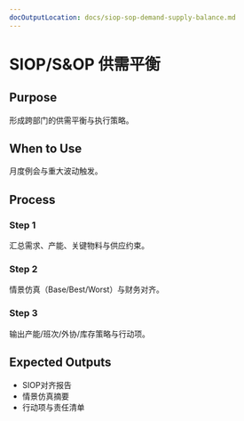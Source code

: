 ```yaml
---
docOutputLocation: docs/siop-sop-demand-supply-balance.md
---
```


# SIOP/S&OP 供需平衡

## Purpose

形成跨部门的供需平衡与执行策略。

## When to Use

月度例会与重大波动触发。

## Process

### Step 1

汇总需求、产能、关键物料与供应约束。

### Step 2

情景仿真（Base/Best/Worst）与财务对齐。

### Step 3

输出产能/班次/外协/库存策略与行动项。

## Expected Outputs

- SIOP对齐报告
- 情景仿真摘要
- 行动项与责任清单

